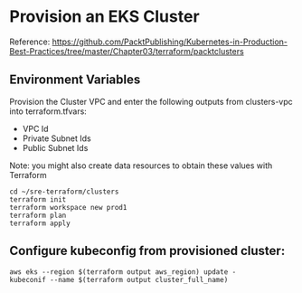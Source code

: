 # Provision an EKS Cluster
Reference: https://github.com/PacktPublishing/Kubernetes-in-Production-Best-Practices/tree/master/Chapter03/terraform/packtclusters

## Environment Variables
Provision the Cluster VPC and enter the following outputs from clusters-vpc into terraform.tfvars:
- VPC Id
- Private Subnet Ids
- Public Subnet Ids

Note: you might also create data resources to obtain these values with Terraform

```
cd ~/sre-terraform/clusters
terraform init
terraform workspace new prod1
terraform plan
terraform apply
```

## Configure kubeconfig from provisioned cluster:
```
aws eks --region $(terraform output aws_region) update -
kubeconif --name $(terraform output cluster_full_name)
```
